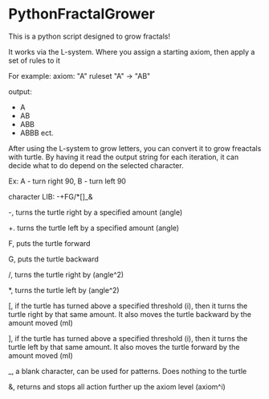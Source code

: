 # PythonFractalGrower
This is a python script designed to grow fractals!

It works via the L-system. Where you assign a starting axiom, then apply a set of rules to it

For example:
axiom: "A"
ruleset "A" -> "AB"

output:
- A
- AB
- ABB
- ABBB
ect.

After using the L-system to grow letters, you can convert it to grow freactals with turtle. By having it read the output string for each iteration, it can decide what to do depend on the selected character.

Ex:
A - turn right 90, B - turn left 90

character LIB: -+FG/*[]_&

  -, turns the turtle right by a specified amount (angle)
  
  +. turns the turtle left  by a specified amount (angle)
  
  F, puts the turtle forward
  
  G, puts the turtle backward
  
  /, turns the turtle right by (angle^2)
  
  *, turns the turtle left by (angle^2)
  
  [, if the turtle has turned above a specified threshold (i), then it turns the turtle right by that same amount. It also moves the turtle backward by the amount moved (mI)
  
  ], if the turtle has turned above a specified threshold (i), then it turns the turtle left by that same amount. It also moves the turtle forward by the amount moved (mI)
  
  _, a blank character, can be used for patterns. Does nothing to the turtle
  
  &, returns and stops all action further up the axiom level (axiom^i)

